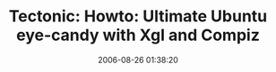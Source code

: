 ---
date: 2006-08-26 01:38:20
link:
  source: delicious
  source_url: https://del.icio.us/roytang
  text: 'Tectonic: Howto: Ultimate Ubuntu eye-candy with Xgl and Compiz'
  url: http://www.tectonic.co.za/view.php?id=916
slug: tectonic-howto-ultimate-ubuntu-eye-candy-with-xgl-and-compiz
source: delicious
tags:
- linux
- howto
title: 'Tectonic: Howto: Ultimate Ubuntu eye-candy with Xgl and Compiz'
---